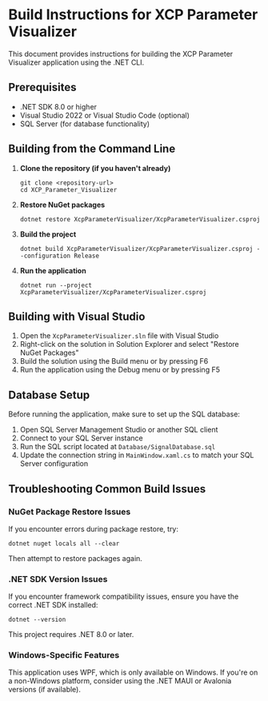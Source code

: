 # Build Instructions for XCP Parameter Visualizer

This document provides instructions for building the XCP Parameter Visualizer application using the .NET CLI.

## Prerequisites

- .NET SDK 8.0 or higher
- Visual Studio 2022 or Visual Studio Code (optional)
- SQL Server (for database functionality)

## Building from the Command Line

1. **Clone the repository (if you haven't already)**
   ```
   git clone <repository-url>
   cd XCP_Parameter_Visualizer
   ```

2. **Restore NuGet packages**
   ```
   dotnet restore XcpParameterVisualizer/XcpParameterVisualizer.csproj
   ```

3. **Build the project**
   ```
   dotnet build XcpParameterVisualizer/XcpParameterVisualizer.csproj --configuration Release
   ```

4. **Run the application**
   ```
   dotnet run --project XcpParameterVisualizer/XcpParameterVisualizer.csproj
   ```

## Building with Visual Studio

1. Open the `XcpParameterVisualizer.sln` file with Visual Studio
2. Right-click on the solution in Solution Explorer and select "Restore NuGet Packages"
3. Build the solution using the Build menu or by pressing F6
4. Run the application using the Debug menu or by pressing F5

## Database Setup

Before running the application, make sure to set up the SQL database:

1. Open SQL Server Management Studio or another SQL client
2. Connect to your SQL Server instance
3. Run the SQL script located at `Database/SignalDatabase.sql`
4. Update the connection string in `MainWindow.xaml.cs` to match your SQL Server configuration

## Troubleshooting Common Build Issues

### NuGet Package Restore Issues

If you encounter errors during package restore, try:

```
dotnet nuget locals all --clear
```

Then attempt to restore packages again.

### .NET SDK Version Issues

If you encounter framework compatibility issues, ensure you have the correct .NET SDK installed:

```
dotnet --version
```

This project requires .NET 8.0 or later.

### Windows-Specific Features

This application uses WPF, which is only available on Windows. If you're on a non-Windows platform, consider using the .NET MAUI or Avalonia versions (if available).
